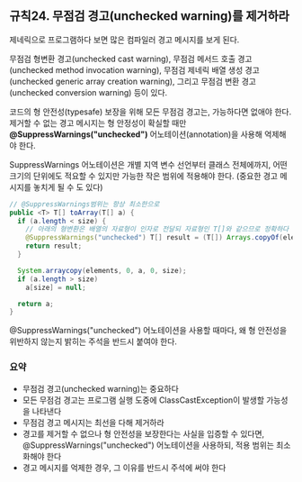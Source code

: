 ## 규칙24. 무점검 경고(unchecked warning)를 제거하라

제네릭으로 프로그램하다 보면 많은 컴파일러 경고 메시지를 보게 된다. 

무점검 형변환 경고(unchecked cast warning), 무점검 메서드 호출 경고(unchecked method invocation warning), 무점검 제네릭 배열 생성 경고(unchecked generic array creation warning), 그리고 무점검 변환 경고(unchecked conversion warning) 등이 있다.

코드의 형 안전성(typesafe) 보장을 위해 모든 무점검 경고는, 가능하다면 없애야 한다. 제거할 수 없는 경고 메시지는 형 안정성이 확실할 때만 __@SuppressWarnings("unchecked")__ 어노테이션(annotation)을 사용해 억제해야 한다.

SuppressWarnings 어노테이션은 개별 지역 변수 선언부터 클래스 전체에까지, 어떤 크기의 단위에도 적요할 수 있지만 가능한 작은 범위에 적용해야 한다. (중요한 경고 메시지를 놓치게 될 수 도 있다)


```java
// @SuppressWarnings범위는 항상 최소한으로
public <T> T[] toArray(T[] a) {
  if (a.length < size) {
    // 아래의 형변환은 배열의 자료형이 인자로 전달되 자료형인 T[]와 같으므로 정확하다
    @SuppressWarnings("unchecked") T[] result = (T[]) Arrays.copyOf(elements, size, a.getClass());
    return result;
  }

  System.arraycopy(elements, 0, a, 0, size);
  if (a.length > size)
    a[size] = null;

  return a;
}
```

@SuppressWarnings("unchecked") 어노테이션을 사용할 때마다, 왜 형 안전성을 위반하지 않는지 밝히는 주석을 반드시 붙여야 한다.

### 요약

- 무점검 경고(unchecked warning)는 중요하다
- 모든 무점검 경고는 프로그램 실행 도중에 ClassCastException이 발생할 가능성을 나타낸다
- 무점검 경고 메시지는 최선을 다해 제거하라
- 경고를 제거할 수 없으나 형 안전성을 보장한다는 사실을 입증할 수 있다면, @SuppressWarnings("unchecked") 어노테이션을 사용하되, 적용 범위는 최소화해야 한다
- 경고 메시지를 억제한 경우, 그 이유를 반드시 주석에 써야 한다
